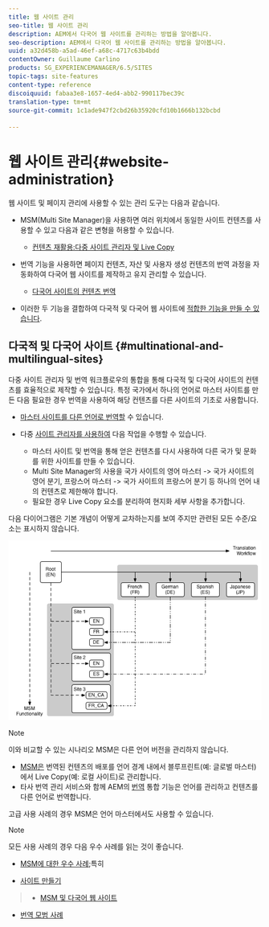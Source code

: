 ```yaml
---
title: 웹 사이트 관리
seo-title: 웹 사이트 관리
description: AEM에서 다국어 웹 사이트를 관리하는 방법을 알아봅니다.
seo-description: AEM에서 다국어 웹 사이트를 관리하는 방법을 알아봅니다.
uuid: a32d458b-a5ad-46ef-a68c-4717c63b4bdd
contentOwner: Guillaume Carlino
products: SG_EXPERIENCEMANAGER/6.5/SITES
topic-tags: site-features
content-type: reference
discoiquuid: fabaa3e8-1657-4ed4-abb2-990117bec39c
translation-type: tm+mt
source-git-commit: 1c1ade947f2cbd26b35920cfd10b1666b132bcbd

---
```



# 웹 사이트 관리{#website-administration}

웹 사이트 및 페이지 관리에 사용할 수 있는 관리 도구는 다음과 같습니다.

* MSM(Multi Site Manager)을 사용하면 여러 위치에서 동일한 사이트 컨텐츠를 사용할 수 있고 다음과 같은 변형을 허용할 수 있습니다.

   * [컨텐츠 재활용:다중 사이트 관리자 및 Live Copy](/help/sites-administering/msm.md)

* 번역 기능을 사용하면 페이지 컨텐츠, 자산 및 사용자 생성 컨텐츠의 번역 과정을 자동화하여 다국어 웹 사이트를 제작하고 유지 관리할 수 있습니다.

   * [다국어 사이트의 컨텐츠 번역](/help/sites-administering/translation.md)

* 이러한 두 기능을 결합하여 다국적 및 다국어 웹 사이트에 [적합한 기능을 만들 수 있습니다](#multinational-and-multilingual-sites).

## 다국적 및 다국어 사이트 {#multinational-and-multilingual-sites}

다중 사이트 관리자 및 번역 워크플로우의 통합을 통해 다국적 및 다국어 사이트의 컨텐츠를 효율적으로 제작할 수 있습니다. 특정 국가에서 하나의 언어로 마스터 사이트를 만든 다음 필요한 경우 번역을 사용하여 해당 컨텐츠를 다른 사이트의 기초로 사용합니다.

* [마스터 사이트를 다른 언어로 번역할](/help/sites-administering/translation.md) 수 있습니다.

* 다중 [사이트 관리자를 사용하여](/help/sites-administering/msm.md) 다음 작업을 수행할 수 있습니다.

   * 마스터 사이트 및 번역을 통해 얻은 컨텐츠를 다시 사용하여 다른 국가 및 문화를 위한 사이트를 만들 수 있습니다.
   * Multi Site Manager의 사용을 국가 사이트의 영어 마스터 -> 국가 사이트의 영어 분기, 프랑스어 마스터 -> 국가 사이트의 프랑스어 분기 등 하나의 언어 내의 컨텐츠로 제한해야 합니다.
   * 필요한 경우 Live Copy 요소를 분리하여 현지화 세부 사항을 추가합니다.

다음 다이어그램은 기본 개념이 어떻게 교차하는지를 보여 주지만 관련된 모든 수준/요소는 표시하지 않습니다.

![chlimage_1-71](assets/chlimage_1-71a.png)

>[!NOTE]
>
>이와 비교할 수 있는 시나리오 MSM은 다른 언어 버전을 관리하지 않습니다.
>
>* [MSM은](/help/sites-administering/msm.md) 번역된 컨텐츠의 배포를 언어 경계 내에서 블루프린트(예: 글로벌 마스터)에서 Live Copy(예: 로컬 사이트)로 관리합니다.
>* 타사 번역 관리 서비스와 함께 AEM의 [번역](/help/sites-administering/translation.md) 통합 기능은 언어를 관리하고 컨텐츠를 다른 언어로 번역합니다.
>
>
고급 사용 사례의 경우 MSM은 언어 마스터에서도 사용할 수 있습니다.

>[!NOTE]
>
>모든 사용 사례의 경우 다음 우수 사례를 읽는 것이 좋습니다.
>
>* [MSM에 대한 우수 사례](/help/sites-administering/msm-best-practices.md);특히
   >
   >  
* [사이트 만들기](/help/sites-administering/msm-best-practices.md#create-site)
>  * [MSM 및 다국어 웹 사이트](/help/sites-administering/msm-best-practices.md#msm-and-multilingual-websites)
   >
   >
* [번역 모범 사례](/help/sites-administering/tc-bp.md)

